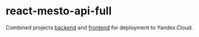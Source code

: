 # react-mesto-api-full

Сombined projects [backend](https://github.com/MashaRakitskaya/express-mesto) and [frontend](https://github.com/MashaRakitskaya/react-mesto-auth) for deployment to Yandex.Cloud.
